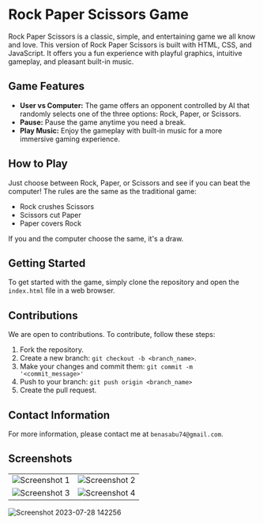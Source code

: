 # Rock Paper Scissors Game

Rock Paper Scissors is a classic, simple, and entertaining game we all know and love. This version of Rock Paper Scissors is built with HTML, CSS, and JavaScript. It offers you a fun experience with playful graphics, intuitive gameplay, and pleasant built-in music.

## Game Features

- **User vs Computer:** The game offers an opponent controlled by AI that randomly selects one of the three options: Rock, Paper, or Scissors.
- **Pause:** Pause the game anytime you need a break.
- **Play Music:** Enjoy the gameplay with built-in music for a more immersive gaming experience.

## How to Play

Just choose between Rock, Paper, or Scissors and see if you can beat the computer! The rules are the same as the traditional game:

- Rock crushes Scissors
- Scissors cut Paper
- Paper covers Rock

If you and the computer choose the same, it's a draw.

## Getting Started

To get started with the game, simply clone the repository and open the `index.html` file in a web browser.

## Contributions

We are open to contributions. To contribute, follow these steps:

1. Fork the repository.
2. Create a new branch: `git checkout -b <branch_name>`.
3. Make your changes and commit them: `git commit -m '<commit_message>'`
4. Push to your branch: `git push origin <branch_name>`
5. Create the pull request.

## Contact Information

For more information, please contact me at `benasabu74@gmail.com`.

## Screenshots

<table>
  <tr>
    <td>
      <img src="https://github.com/Ben-A-Sabu/rock-paper-scissor/assets/88230486/6be3dd00-e816-43bb-9c40-9b3edf968e38" alt="Screenshot 1"/>
    </td>
    <td>
      <img src="https://github.com/Ben-A-Sabu/rock-paper-scissor/assets/88230486/80718190-07a0-43bc-80fd-dca5799eea5f" alt="Screenshot 2"/>
    </td>
  </tr>
  <tr>
    <td>
      <img src="https://github.com/Ben-A-Sabu/rock-paper-scissor/assets/88230486/6f4d3ee4-c5b0-4a9e-b63d-acde1bac821d" alt="Screenshot 3"/>
    </td>
    <td>
      <img src="https://github.com/Ben-A-Sabu/rock-paper-scissor/assets/88230486/7276ad66-7839-4daf-a95f-8189d03c80b7" alt="Screenshot 4"/>
    </td>
  </tr>
</table>

![Screenshot 2023-07-28 142256]()

